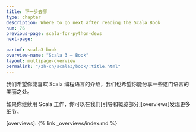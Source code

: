 ```yaml
---
title: 下一步去哪
type: chapter
description: Where to go next after reading the Scala Book
num: 76
previous-page: scala-for-python-devs
next-page:

partof: scala3-book
overview-name: "Scala 3 — Book"
layout: multipage-overview
permalink: "/zh-cn/scala3/book/:title.html"
---
```


我们希望你能喜欢 Scala 编程语言的介绍，我们也希望你能分享一些这门语言的美丽之处。

如果你继续用 Scala 工作，你可以在我们[引导和概览部分][overviews]发现更多细节。

[overviews]: {% link _overviews/index.md %}
